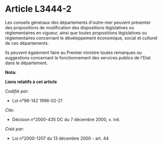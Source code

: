 # Article L3444-2

Les conseils généraux des départements d'outre-mer peuvent présenter des propositions de modification des dispositions
législatives ou réglementaires en vigueur, ainsi que toutes propositions législatives ou réglementaires concernant le
développement économique, social et culturel de ces départements. 

Ils peuvent également faire au Premier ministre toutes remarques ou suggestions concernant le fonctionnement des services
publics de l'Etat dans le département.

**Nota:**



**Liens relatifs à cet article**

_Codifié par_:

  - Loi n°96-142 1996-02-21

_Cite_:

  - Décision n°2000-435 DC du 7 décembre 2000, v. init.

_Créé par_:

  - Loi n°2000-1207 du 13 décembre 2000 - art. 44
